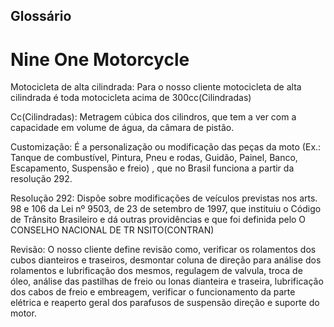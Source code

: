 
## Glossário

# Nine One Motorcycle

Motocicleta de alta cilindrada: Para o nosso cliente motocicleta de alta cilindrada é toda motocicleta acima de 300cc(Cilindradas)

Cc(Cilindradas): Metragem cúbica dos cilindros, que tem a ver com a capacidade em volume de água, da câmara de pistão.

Customização: É a personalização ou modificação das peças da moto (Ex.: Tanque de combustível, Pintura, Pneu e rodas, Guidão, Painel, Banco, Escapamento, Suspensão e freio) , que no Brasil funciona a partir da resolução 292. 

Resolução 292: Dispõe sobre modificações de veículos previstas nos arts. 98 e 106 da Lei nº 9503, de 23 de setembro de 1997, que instituiu o Código de Trânsito Brasileiro e dá outras providências e que foi definida pelo O CONSELHO NACIONAL DE TR NSITO(CONTRAN)

Revisão: O nosso cliente define revisão como, verificar os rolamentos dos cubos dianteiros e traseiros, desmontar coluna de direção para análise dos rolamentos e lubrificação dos mesmos, regulagem de valvula, troca de óleo, análise das pastilhas de freio ou lonas dianteira e traseira, lubrificação dos cabos de freio e embreagem, verificar o funcionamento da parte elétrica e reaperto geral dos parafusos de suspensão direção e suporte do motor.
